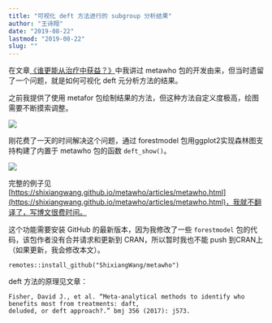 ```yaml
---
title: "可视化 deft 方法进行的 subgroup 分析结果"
author: "王诗翔"
date: "2019-08-22"
lastmod: "2019-08-22"
slug: ""
---
```



在文章[《谁更能从治疗中获益？》](https://www.jianshu.com/p/54eb91473087)中我讲过 metawho 包的开发由来，但当时遗留了一个问题，就是如何可视化 deft 元分析方法的结果。

之前我提供了使用 metafor 包绘制结果的方法，但这种方法自定义度极高，绘图需要不断摸索调整。

![](https://upload-images.jianshu.io/upload_images/3884693-a8db64cad3567fbe.png?imageMogr2/auto-orient/strip%7CimageView2/2/w/1240)

刚花费了一天的时间解决这个问题，通过 forestmodel 包用ggplot2实现森林图支持构建了内置于 metawho 包的函数 `deft_show()`。

![](https://upload-images.jianshu.io/upload_images/3884693-dfc89a042090d9e1.png?imageMogr2/auto-orient/strip%7CimageView2/2/w/1240)

完整的例子见[https://shixiangwang.github.io/metawho/articles/metawho.html](https://shixiangwang.github.io/metawho/articles/metawho.html)，我就不翻译了，写博文很费时间。

这个功能需要安装 GitHub 的最新版本，因为我修改了一些 `forestmodel` 包的代码，该包作者没有合并请求和更新到 CRAN，所以暂时我也不能 push 到CRAN上（如果更新，我会修改本文）。

```
remotes::install_github("ShixiangWang/metawho")
```

deft 方法的原理见文章：

```
Fisher, David J., et al. “Meta-analytical methods to identify who benefits most from treatments: daft, 
deluded, or deft approach?.” bmj 356 (2017): j573.
```
